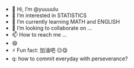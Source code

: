 - 👋 Hi, I’m @yuuuulu
- 👀 I’m interested in STATISTICS
- 🌱 I’m currently learning MATH and ENGLISH
- 💞️ I’m looking to collaborate on ...
- 📫 How to reach me ...
- 😄 
- ⚡ Fun fact: 加油吧 😐😋
-  q: how to commit everyday with perseverance?

<!---
yuuuulu/yuuuulu is a ✨ special ✨ repository because its `README.md` (this file) appears on your GitHub profile.
You can click the Preview link to take a look at your changes.
--->
